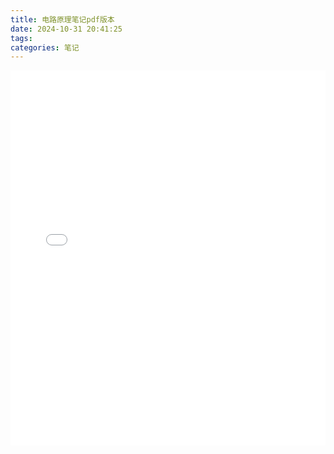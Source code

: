 ```yaml
---
title: 电路原理笔记pdf版本
date: 2024-10-31 20:41:25
tags: 
categories: 笔记
---
```

<embed src="/doc/电路原理笔记.pdf" width="100%" height="600px" />
